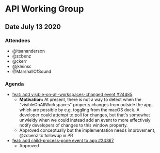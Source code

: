 # API Working Group

## Date July 13 2020

### Attendees
* @itsananderson
* @zcbenz
* @ckerr 
* @jkleinsc
* @MarshallOfSound

### Agenda

* [feat: add visible-on-all-workspaces-changed event #24485](https://github.com/electron/electron/pull/24485) 
    * **Motivation:** At present, there is not a way to detect when the "visibleOnAllWorkspaces" property changes from outside the app, which are possible by e.g. toggling from the macOS dock. A developer could attempt to poll for changes, but that's somewhat unwieldy when we could instead add an event to more effectively notify developers of changes to this window property.
    * Approved conceptually but the implementation needs improvement; @zcbenz to followup in PR
* [feat: add child-process-gone event to app #24367](https://github.com/electron/electron/pull/24367) 
    * Approved
